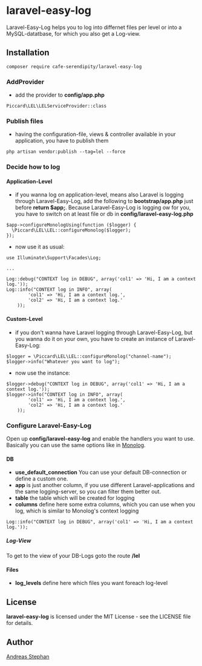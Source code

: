 # laravel-easy-log

Laravel-Easy-Log helps you to log into differnet files per level or into a MySQL-datatbase, for which you also get a Log-view.

## Installation

```
composer require cafe-serendipity/laravel-easy-log
``` 


### AddProvider 

- add the provider to **config/app.php** 

```
Piccard\LEL\LELServiceProvider::class
``` 

### Publish files

- having the configuration-file, views & controller available in your application, you have to publish them

```
php artisan vendor:publish --tag=lel --force
```

### Decide how to log

#### Application-Level

- if you wanna log on application-level, means also Laravel is logging through Laravel-Easy-Log, add the following to **bootstrap/app.php** just before  **return  $app;**. Because Laravel-Easy-Log is logging ow for you, you have to switch on at least file or db in **config/laravel-easy-log.php**

```
$app->configureMonologUsing(function ($logger) {
  \Piccard\LEL\LEL::configureMonolog($logger);
});
```

 - now use it as usual:

```
use Illuminate\Support\Facades\Log;

...

Log::debug("CONTEXT log in DEBUG", array('col1' => 'Hi, I am a context log.'));    
Log::info("CONTEXT log in INFO", array(
        'col1' => 'Hi, I am a context log.',
        'col2' => 'Hi, I am a context log.'
    ));
```


#### Custom-Level

- if you don't wanna have Laravel logging through Laravel-Easy-Log, but you wanna do it on your own, you have to create an instance of Laravel-Easy-Log:

```
$logger = \Piccard\LEL\LEL::configureMonolog("channel-name"); 
$logger->info("Whatever you want to log");
```

- now use the instance:

```
$logger->debug("CONTEXT log in DEBUG", array('col1' => 'Hi, I am a context log.'));    
$logger->info("CONTEXT log in INFO", array(
        'col1' => 'Hi, I am a context log.',
        'col2' => 'Hi, I am a context log.'
    ));
```


### Configure Laravel-Easy-Log
Open up **config/laravel-easy-log** and enable the handlers you want to use. Basically you can use the same options like in [Monolog](https://github.com/Seldaek/monolog).

#### DB
- **use_default_connection** You can use your default DB-connection or define a custom one. 
- **app** is just another column, if you use different Laravel-applications and the same logging-server, so you can filter them better out. 
- **table** the table which will be created for logging
- **columns** define here some extra columns, which you can use when you log, which is similar to Monolog's context logging

```
Log::info("CONTEXT log in DEBUG", array('col1' => 'Hi, I am a context log.'));
``` 

##### Log-View
To get to the view of your DB-Logs goto the route **/lel**

#### Files
- **log_levels** define here which files you want foreach log-level


## License

**laravel-easy-log** is licensed under the MIT License - see the LICENSE file for details.


## Author
[Andreas Stephan](https://cafe-serendipity.com)
